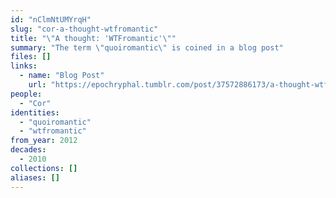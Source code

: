 ```yaml
---
id: "nClmNtUMYrqH"
slug: "cor-a-thought-wtfromantic"
title: "\"A thought: 'WTFromantic'\""
summary: "The term \"quoiromantic\" is coined in a blog post"
files: []
links:
  - name: "Blog Post"
    url: "https://epochryphal.tumblr.com/post/37572886173/a-thought-wtfromantic-is-a-very-important"
people:
  - "Cor"
identities:
  - "quoiromantic"
  - "wtfromantic"
from_year: 2012
decades:
  - 2010
collections: []
aliases: []
---
```

